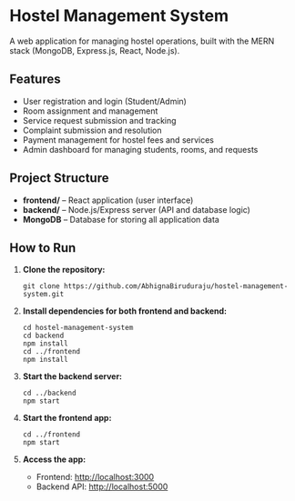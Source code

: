 # Hostel Management System

A web application for managing hostel operations, built with the MERN stack (MongoDB, Express.js, React, Node.js).

## Features

- User registration and login (Student/Admin)
- Room assignment and management
- Service request submission and tracking
- Complaint submission and resolution
- Payment management for hostel fees and services
- Admin dashboard for managing students, rooms, and requests

## Project Structure

- **frontend/** – React application (user interface)
- **backend/** – Node.js/Express server (API and database logic)
- **MongoDB** – Database for storing all application data

## How to Run

1. **Clone the repository:**
   ```
   git clone https://github.com/AbhignaBiruduraju/hostel-management-system.git
   ```

2. **Install dependencies for both frontend and backend:**
   ```
   cd hostel-management-system
   cd backend
   npm install
   cd ../frontend
   npm install
   ```

3. **Start the backend server:**
   ```
   cd ../backend
   npm start
   ```

4. **Start the frontend app:**
   ```
   cd ../frontend
   npm start
   ```

5. **Access the app:**
   - Frontend: [http://localhost:3000](http://localhost:3000)
   - Backend API: [http://localhost:5000](http://localhost:5000)

